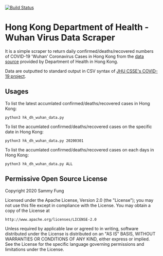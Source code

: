 [![Build Status](https://travis-ci.com/sammyfung/COVID-19-HK-DH.svg?branch=master)](https://travis-ci.com/sammyfung/COVID-19-HK-DH)

# Hong Kong Department of Health - Wuhan Virus Data Scraper

It is a simple scraper to return daily confirmed/deaths/recovered numbers of COVID-19 'Wuhan' Coronavirus Cases in Hong Kong from the [data source](https://data.gov.hk/en-data/dataset/hk-dh-chpsebcddr-novel-infectious-agent/resource/05e8a593-1469-4348-937d-2746afd11442) provided by Department of Health in Hong Kong.

Data are outputted to standard output in CSV syntax of [JHU CSSE's COVID-19 project](https://github.com/CSSEGISandData/COVID-19).

## Usages

To list the latest accumlated confirmed/deaths/recovered cases in Hong Kong:

```
python3 hk_dh_wuhan_data.py 
```

To list the accumlated confirmed/deaths/recovered cases on the specific date in Hong Kong:

```
python3 hk_dh_wuhan_data.py 20200301
```

To list the accumlated confirmed/deaths/recovered cases on each days in Hong Kong:

```
python3 hk_dh_wuhan_data.py ALL
```

## Permissive Open Source License

Copyright 2020 Sammy Fung

Licensed under the Apache License, Version 2.0 (the "License");
you may not use this file except in compliance with the License.
You may obtain a copy of the License at

    http://www.apache.org/licenses/LICENSE-2.0

Unless required by applicable law or agreed to in writing, software
distributed under the License is distributed on an "AS IS" BASIS,
WITHOUT WARRANTIES OR CONDITIONS OF ANY KIND, either express or implied.
See the License for the specific language governing permissions and
limitations under the License.

